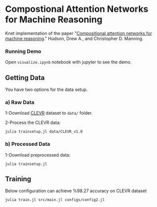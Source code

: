 # Compostional Attention Networks for Machine Reasoning

Knet implementation of the paper "[Compositional attention networks for machine reasoning](https://arxiv.org/abs/1803.03067)." Hudson, Drew A., and Christopher D. Manning.

### Running Demo
Open `visualize.ipynb` notebook with jupyter to see the demo.

## Getting Data

You have two options for the data setup.

### a) Raw Data
1-Download [CLEVR](https://cs.stanford.edu/people/jcjohns/clevr/) dataset to `data/` folder.

2-Process the CLEVR data:
```SHELL
julia trainsetup.jl data/CLEVR_v1.0
```

### b) Processed Data

1-Download preprocessed data:
```SHELL
julia trainsetup.jl
```

## Training

Below configuration can achieve %98.27 accuracy on CLEVR dataset
```SHELL
julia train.jl src/main.jl configs/config2.jl
```